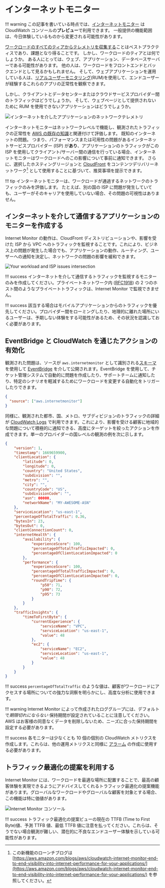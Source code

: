 # インターネットモニター

!!! warning
	この記事を書いている時点では、[インターネットモニター](https://aws.amazon.com/blogs/aws/cloudwatch-internet-monitor-end-to-end-visibility-into-internet-performance-for-your-applications/) は CloudWatch コンソールの**プレビュー**で利用できます。 一般提供の機能範囲は、今日体験しているものから変更される可能性があります。

[ワークロードのすべてのティアからテレメトリを収集する](../../guides/#collect-telemetry-from-all-tiers-of-your-workload)ことはベストプラクティスであり、課題となり得ることです。 しかし、ワークロードのティアとは何でしょうか。 ある人にとっては、ウェブ、アプリケーション、データベースサーバーである可能性があります。 他の人は、ワークロードをフロントエンドとバックエンドとして見るかもしれません。 そして、ウェブアプリケーションを運用している人は、[リアルユーザーモニタリング](../../tools/rum)(RUM)を使用して、エンドユーザーが経験するこれらのアプリの正常性を観察できます。

しかし、クライアントとデータセンターまたはクラウドサービスプロバイダー間のトラフィックはどうでしょうか。 そして、ウェブページとして提供されないために RUM を使用できないアプリケーションはどうでしょうか。

![インターネットを介したアプリケーションのネットワークテレメトリ](../images/internet_monitor.png)

インターネットモニターはネットワークレベルで機能し、観測されたトラフィックの正常性を [AWS の既存の知識](https://docs.aws.amazon.com/AmazonCloudWatch/latest/monitoring/CloudWatch-IM-inside-internet-monitor.html)と関連付けて評価します。 既知のインターネットの問題。 つまり、パフォーマンスまたは可用性の問題があるインターネットサービスプロバイダー (ISP) が**あり**、アプリケーションのトラフィックがこの ISP を使用してクライアント/サーバー間の通信を行っている場合、インターネットモニターはワークロードへのこの影響について事前に通知できます。 さらに、選択したホスティングリージョンと [CloudFront](https://aws.amazon.com/cloudfront/) をコンテンツデリバリーネットワーク[^1] として使用することに基づいて、推奨事項を提示できます。 

!!! tip
	インターネットモニターは、ワークロードが通過するネットワークのトラフィックのみを評価します。 たとえば、別の国の ISP に問題が発生していても、ユーザーがそのキャリアを使用していない場合、その問題の可視性はありません。

## インターネットを介して通信するアプリケーションのモニターを作成する

Internet Monitor の動作は、CloudFront ディストリビューションや、影響を受けた ISP から VPC へのトラフィックを監視することです。これにより、ビジネス上の問題が発生した場合でも、アプリケーションの動作、ルーティング、ユーザーへの通知を決定し、ネットワークの問題の影響を緩和できます。

![Your workload and ISP issues intersection](../images/internet_monitor_2.png)

!!! success
	インターネットを介して通信するトラフィックを監視するモニターのみを作成してください。プライベートネットワーク内 ([RFC1918](https://www.arin.net/reference/research/statistics/address_filters/)) の 2 つのホスト間のようなプライベートトラフィックは、Internet Monitor で監視できません。
	
!!! success
	該当する場合はモバイルアプリケーションからのトラフィックを優先してください。プロバイダー間をローミングしたり、地理的に離れた場所にいるユーザーは、予期しない体験をする可能性があるため、その状況を認識しておく必要があります。

## EventBridge と CloudWatch を通じたアクションの有効化

観測された問題は、ソースが `aws.internetmonitor` として識別される[スキーマ](https://docs.aws.amazon.com/AmazonCloudWatch/latest/monitoring/CloudWatch-IM-EventBridge-integration.html)を使用して [EventBridge](https://aws.amazon.com/eventbridge/) を介して公開されます。EventBridge を使用して、チケット管理システムで自動的に問題を作成したり、サポートチームに通知したり、特定のシナリオを軽減するためにワークロードを変更する自動化をトリガーしたりできます。

```json
{
  "source": ["aws.internetmonitor"]
}
```

同様に、観測された都市、国、メトロ、サブディビジョンのトラフィックの詳細が [CloudWatch Logs](../../tools/logs) で利用できます。これにより、影響を受ける顧客に地域的な問題について積極的に通知できる、高度にターゲットを絞ったアクションを作成できます。単一のプロバイダーの国レベルの観測の例を次に示します。

```json
{
    "version": 1,
    "timestamp": 1669659900,
    "clientLocation": {
        "latitude": 0,
        "longitude": 0,
        "country": "United States",
        "subdivision": "",
        "metro": "",
        "city": "",
        "countryCode": "US",
        "subdivisionCode": "",
        "asn": 00000,
        "networkName": "MY-AWESOME-ASN"
    },
    "serviceLocation": "us-east-1",
    "percentageOfTotalTraffic": 0.36,
    "bytesIn": 23,
    "bytesOut": 0,
    "clientConnectionCount": 0,
    "internetHealth": {
        "availability": {
            "experienceScore": 100,
            "percentageOfTotalTrafficImpacted": 0,
            "percentageOfClientLocationImpacted": 0
        },
        "performance": {
            "experienceScore": 100,
            "percentageOfTotalTrafficImpacted": 0,
            "percentageOfClientLocationImpacted": 0,
            "roundTripTime": {
                "p50": 71,
                "p90": 72,
                "p95": 73
            }
        }
    },
    "trafficInsights": {
        "timeToFirstByte": {
            "currentExperience": {
                "serviceName": "VPC",
                "serviceLocation": "us-east-1",
                "value": 48
            },
            "ec2": {
                "serviceName": "EC2",
                "serviceLocation": "us-east-1",
                "value": 48
            }
        }
    }
}
```

!!! success
	`percentageOfTotalTraffic` のような値は、顧客がワークロードにアクセスする場所についての強力な洞察を明らかにし、高度な分析に使用できます。
	
!!! warning
	Internet Monitor によって作成されたロググループには、デフォルトで*期限切れにならない* 保持期間が設定されていることに注意してください。AWS はお客様の同意なくデータを削除しないため、ニーズに合った保持期間を設定する必要があります。
	
!!! success
	各モニターは少なくとも 10 個の個別の CloudWatch メトリクスを作成します。これらは、他の運用メトリクスと同様に [アラーム](../../tools/alarms) の作成に使用する必要があります。

## トラフィック最適化の提案を利用する

Internet Monitor には、ワークロードを最適な場所に配置することで、最高の顧客体験を実現できるようにアドバイスしてくれるトラフィック最適化の提案機能があります。グローバルなワークロードやグローバルな顧客を対象とする場合、この機能は特に価値があります。

![Internet Monitor コンソール](../images/internet_monitor_3.png)

!!! success
	トラフィック最適化の提案ビューの現在の TTFB (Time to First Byte)値、予測 TTFB 値、最低 TTFB 値に注意を払ってください。これらは、そうでない場合観測が難しい、潜在的に不良なエンドユーザー体験を示している可能性があります。
	
[^1]: この新機能のローンチブログは [https://aws.amazon.com/blogs/aws/cloudwatch-internet-monitor-end-to-end-visibility-into-internet-performance-for-your-applications/](https://aws.amazon.com/blogs/aws/cloudwatch-internet-monitor-end-to-end-visibility-into-internet-performance-for-your-applications/) を参照してください。
